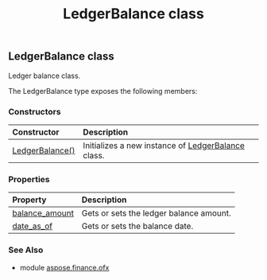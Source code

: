 ﻿---
title: LedgerBalance class
second_title: Aspose.Finance for Python via .NET API References
description: 
type: docs
weight: 520
url: /python-net/aspose.finance.ofx/ledgerbalance/
is_root: false
---

## LedgerBalance class

Ledger balance class.



The LedgerBalance type exposes the following members:

### Constructors
| Constructor | Description |
| :- | :- |
| [LedgerBalance()](/finance/python-net/aspose.finance.ofx/ledgerbalance/__init__/#) | Initializes a new instance of [LedgerBalance](/finance/python-net/aspose.finance.ofx/ledgerbalance) class. |


### Properties
| Property | Description |
| :- | :- |
| [balance_amount](/finance/python-net/aspose.finance.ofx/ledgerbalance/balance_amount) | Gets or sets the ledger balance amount. |
| [date_as_of](/finance/python-net/aspose.finance.ofx/ledgerbalance/date_as_of) | Gets or sets the balance date. |


### See Also

* module [aspose.finance.ofx](../)
